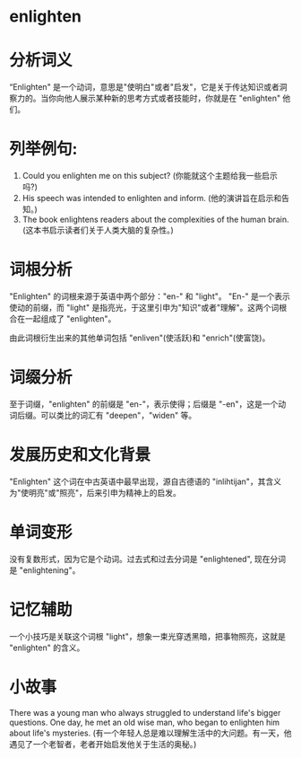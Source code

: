# enlighten

# 分析词义

  

“Enlighten" 是一个动词，意思是"使明白"或者"启发"，它是关于传达知识或者洞察力的。当你向他人展示某种新的思考方式或者技能时，你就是在 "enlighten" 他们。

  

# 列举例句:

  

1.  Could you enlighten me on this subject? (你能就这个主题给我一些启示吗?)
2.  His speech was intended to enlighten and inform. (他的演讲旨在启示和告知。)
3.  The book enlightens readers about the complexities of the human brain. (这本书启示读者们关于人类大脑的复杂性。)

  

# 词根分析

  

"Enlighten" 的词根来源于英语中两个部分："en-" 和 "light"。 "En-" 是一个表示使动的前缀，而 "light" 是指亮光，于这里引申为"知识"或者"理解"。这两个词根合在一起组成了 "enlighten"。

  

由此词根衍生出来的其他单词包括 "enliven"(使活跃)和 "enrich"(使富饶)。

  

# 词缀分析

  

至于词缀，"enlighten" 的前缀是 "en-"，表示使得；后缀是 "-en"，这是一个动词后缀。可以类比的词汇有 "deepen"，"widen" 等。

  

# 发展历史和文化背景

  

"Enlighten" 这个词在中古英语中最早出现，源自古德语的 "inlihtijan"，其含义为"使明亮"或"照亮"，后来引申为精神上的启发。

  

# 单词变形

  

没有复数形式，因为它是个动词。过去式和过去分词是 "enlightened", 现在分词是 "enlightening"。

  

# 记忆辅助

  

一个小技巧是关联这个词根 "light"，想象一束光穿透黑暗，把事物照亮，这就是 "enlighten" 的含义。

  

# 小故事

  

There was a young man who always struggled to understand life's bigger questions. One day, he met an old wise man, who began to enlighten him about life's mysteries. (有一个年轻人总是难以理解生活中的大问题。有一天，他遇见了一个老智者，老者开始启发他关于生活的奥秘。)
